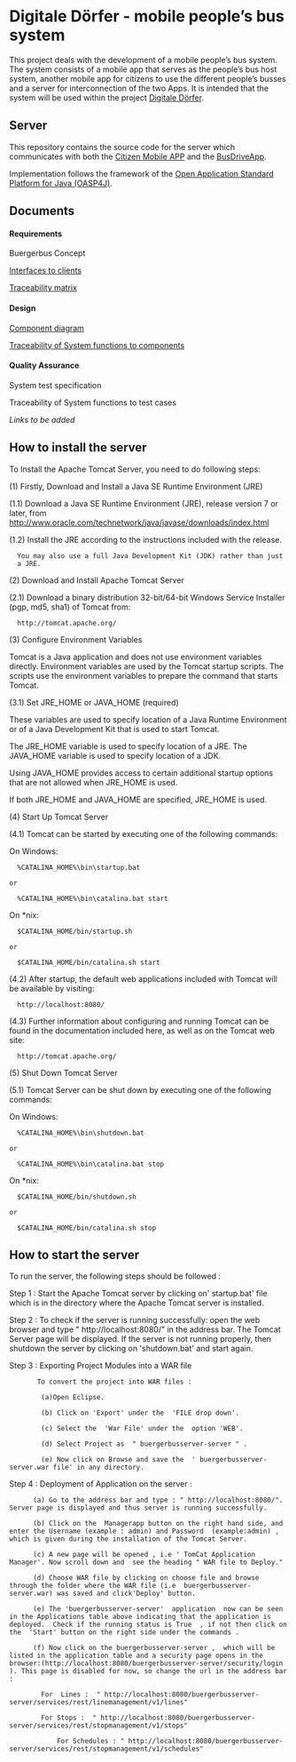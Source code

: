 # Digitale Dörfer - mobile people’s bus system

This project deals with the development of a mobile people’s bus system. The system consists of a mobile app that serves as the people’s bus host system, another mobile app for citizens to use the different people’s busses and a server for interconnection of the two Apps. It is intended that the system will be used within the project [Digitale Dörfer](http://www.digitale-doerfer.de).

## Server ##

This repository contains the source code for the server which communicates with both the [Citizen Mobile APP](https://github.com/GSE-Project/SS2016-group2) and the [BusDriveApp](https://github.com/GSE-Project/SS2016-group3).

Implementation follows the framework of the [Open Application Standard Platform for Java (OASP4J)](http://oasp.github.io/oasp4j/oasp4j_overview.html).

## Documents ##

#### Requirements ####
Buergerbus Concept

[Interfaces to clients](https://github.com/GSE-Project/SS2016-group1/wiki/Server-interfaces)

[Traceability matrix](https://github.com/GSE-Project/SS2016-group1/blob/master/Documentation/Traceability%20matrix.pdf)

#### Design ####
[Component diagram](https://github.com/GSE-Project/SS2016-group1/blob/master/Documentation/Component%20Diagram.jpg)

[Traceability of System functions to components](https://github.com/GSE-Project/SS2016-group1/blob/master/Documentation/Traceability%20SF%20to%20components.pdf)

#### Quality Assurance ####
System test specification

Traceability of System functions to test cases

*Links to be added*

## How to install the server ##

 To Install the Apache Tomcat Server, you need to do following steps:

(1) Firstly, Download and Install a Java SE Runtime Environment (JRE)

(1.1) Download a Java SE Runtime Environment (JRE),
      release version 7 or later, from
      http://www.oracle.com/technetwork/java/javase/downloads/index.html

(1.2) Install the JRE according to the instructions included with the
      release.

      You may also use a full Java Development Kit (JDK) rather than just
      a JRE.


(2) Download and Install Apache Tomcat Server

(2.1) Download a binary distribution  32-bit/64-bit Windows Service Installer (pgp, md5, sha1) of Tomcat from:

      http://tomcat.apache.org/ 

(3) Configure Environment Variables

Tomcat is a Java application and does not use environment variables directly.
Environment variables are used by the Tomcat startup scripts. The scripts use
the environment variables to prepare the command that starts Tomcat.

(3.1) Set JRE_HOME or JAVA_HOME (required)

These variables are used to specify location of a Java Runtime
Environment or of a Java Development Kit that is used to start Tomcat.

The JRE_HOME variable is used to specify location of a JRE. The JAVA_HOME
variable is used to specify location of a JDK.

Using JAVA_HOME provides access to certain additional startup options that
are not allowed when JRE_HOME is used.

If both JRE_HOME and JAVA_HOME are specified, JRE_HOME is used.

(4) Start Up Tomcat Server

(4.1) Tomcat can be started by executing one of the following commands:

  On Windows:

      %CATALINA_HOME%\bin\startup.bat

    or

      %CATALINA_HOME%\bin\catalina.bat start

  On *nix:

      $CATALINA_HOME/bin/startup.sh

    or

      $CATALINA_HOME/bin/catalina.sh start

(4.2) After startup, the default web applications included with Tomcat will be
      available by visiting:

      http://localhost:8080/

(4.3) Further information about configuring and running Tomcat can be found in
      the documentation included here, as well as on the Tomcat web site:

      http://tomcat.apache.org/


(5) Shut Down Tomcat Server

(5.1) Tomcat Server can be shut down by executing one of the following commands:

  On Windows:

      %CATALINA_HOME%\bin\shutdown.bat

    or

      %CATALINA_HOME%\bin\catalina.bat stop

  On *nix:

      $CATALINA_HOME/bin/shutdown.sh

    or

      $CATALINA_HOME/bin/catalina.sh stop



## How to start the server ##

To run the  server, the following steps should be followed :

Step 1 :  Start the Apache  Tomcat server by clicking on' startup.bat' file  which is in the directory where the Apache Tomcat server is installed.

Step 2 :  To check if the server is running successfully: open the web browser and type " http://localhost:8080/"  in the address bar. The Tomcat Server page will be displayed. If the server is not running properly, then shutdown the server by clicking on 'shutdown.bat' and start again.

Step 3 :  Exporting Project Modules into a WAR file

           To convert the project into WAR files : 
           
         	(a)Open Eclipse.
         	
        	(b) Click on 'Export' under the  'FILE drop down'.
        	
        	(c) Select the  'War File' under the  option 'WEB'.
        	
        	(d) Select Project as  " buergerbusserver-server " .
        	
        	(e) Now click on Browse and save the  ' buergerbusserver-server.war file' in any directory.

Step 4 :  Deployment of Application on the server : 

          (a) Go to the address bar and type : " http://localhost:8080/". Server page is displayed and thus server is running successfully.
          
          (b) Click on the  Managerapp button on the right hand side, and enter the Username (example : admin) and Password  (example:admin) , which is given during the installation of the Tomcat Server.
          
          (c) A new page will be opened , i.e ' TomCat Application Manager'. Now scroll down and  see the heading " WAR file to Deploy."
          
          (d) Choose WAR file by clicking on choose file and browse through the folder where the WAR file (i.e  buergerbusserver-server.war) was saved and click'Deploy' button.
          
          (e) The 'buergerbusserver-server'  application  now can be seen in the Applications table above indicating that the application is deployed.  Check if the running status is True  , if not then click on the  'Start' button on the right side under the commands .
          
          (f) Now click on the buergerbusserver-server ,  which will be listed in the application table and a security page opens in the browser:(http://localhost:8080/buergerbusserver-server/security/login ). This page is disabled for now, so change the url in the address bar :
          
	        For  Lines :  " http://localhost:8080/buergerbusserver-server/services/rest/linemanagement/v1/lines"
	        
	        For Stops :  " http://localhost:8080/buergerbusserver-server/services/rest/stopmanagement/v1/stops"
	        
    	        For Schedules : " http://localhost:8080/buergerbusserver-server/services/rest/stopmanagement/v1/schedules"

